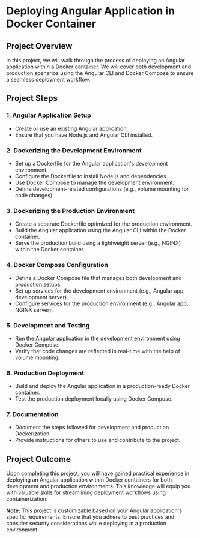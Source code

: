 # Deploying Angular Application in Docker Container

## Project Overview
In this project, we will walk through the process of deploying an Angular application within a Docker container. We will cover both development and production scenarios using the Angular CLI and Docker Compose to ensure a seamless deployment workflow.

## Project Steps

### 1. Angular Application Setup
- Create or use an existing Angular application.
- Ensure that you have Node.js and Angular CLI installed.

### 2. Dockerizing the Development Environment
- Set up a Dockerfile for the Angular application's development environment.
- Configure the Dockerfile to install Node.js and dependencies.
- Use Docker Compose to manage the development environment.
- Define development-related configurations (e.g., volume mounting for code changes).

### 3. Dockerizing the Production Environment
- Create a separate Dockerfile optimized for the production environment.
- Build the Angular application using the Angular CLI within the Docker container.
- Serve the production build using a lightweight server (e.g., NGINX) within the Docker container.

### 4. Docker Compose Configuration
- Define a Docker Compose file that manages both development and production setups.
- Set up services for the development environment (e.g., Angular app, development server).
- Configure services for the production environment (e.g., Angular app, NGINX server).

### 5. Development and Testing
- Run the Angular application in the development environment using Docker Compose.
- Verify that code changes are reflected in real-time with the help of volume mounting.

### 6. Production Deployment
- Build and deploy the Angular application in a production-ready Docker container.
- Test the production deployment locally using Docker Compose.

### 7. Documentation
- Document the steps followed for development and production Dockerization.
- Provide instructions for others to use and contribute to the project.

## Project Outcome
Upon completing this project, you will have gained practical experience in deploying an Angular application within Docker containers for both development and production environments. This knowledge will equip you with valuable skills for streamlining deployment workflows using containerization.

**Note:**
This project is customizable based on your Angular application's specific requirements. Ensure that you adhere to best practices and consider security considerations while deploying in a production environment.
